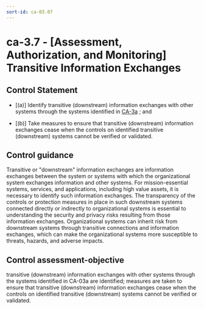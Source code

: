 ```yaml
---
sort-id: ca-03.07
---
```


# ca-3.7 - \[Assessment, Authorization, and Monitoring\] Transitive Information Exchanges

## Control Statement

- \[(a)\] Identify transitive (downstream) information exchanges with other systems through the systems identified in [CA-3a](#ca-3_smt.a) ; and

- \[(b)\] Take measures to ensure that transitive (downstream) information exchanges cease when the controls on identified transitive (downstream) systems cannot be verified or validated.

## Control guidance

Transitive or "downstream" information exchanges are information exchanges between the system or systems with which the organizational system exchanges information and other systems. For mission-essential systems, services, and applications, including high value assets, it is necessary to identify such information exchanges. The transparency of the controls or protection measures in place in such downstream systems connected directly or indirectly to organizational systems is essential to understanding the security and privacy risks resulting from those information exchanges. Organizational systems can inherit risk from downstream systems through transitive connections and information exchanges, which can make the organizational systems more susceptible to threats, hazards, and adverse impacts.

## Control assessment-objective

transitive (downstream) information exchanges with other systems through the systems identified in CA-03a are identified;
measures are taken to ensure that transitive (downstream) information exchanges cease when the controls on identified transitive (downstream) systems cannot be verified or validated.

